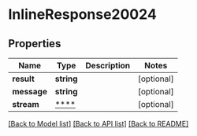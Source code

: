 # InlineResponse20024

## Properties
Name | Type | Description | Notes
------------ | ------------- | ------------- | -------------
**result** | **string** |  | [optional] 
**message** | **string** |  | [optional] 
**stream** | [****](.md) |  | [optional] 

[[Back to Model list]](../README.md#documentation-for-models) [[Back to API list]](../README.md#documentation-for-api-endpoints) [[Back to README]](../README.md)

